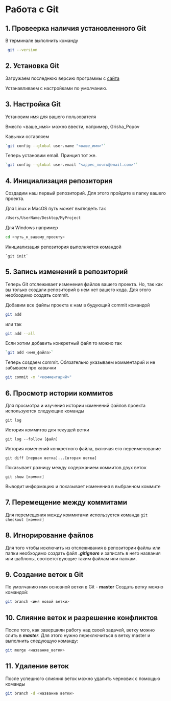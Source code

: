 # Работа с Git

## 1. Провеерка наличия установленного Git

В терминале выполнить команду 
```bash
 git --version 
 ```

## 2. Установка Git

Загружаем последнюю версию программы с [сайта](https://git-scm.com/downloads)

Устанавливаем с настройками по умолчанию.

## 3. Настройка Git

Установим имя для вашего пользователя

Вместо <ваше_имя> можно ввести, например, Grisha_Popov

Кавычки оставляем
```bash
`git config --global user.name "<ваше_имя>"`
```

Теперь установим email. Принцип тот же.
```bash
`git config --global user.email "<адрес_почты@email.com>"`
```

## 4. Инициализация репозитория

Создадим наш первый репозиторий. Для этого пройдите в папку вашего проекта.

Для Linux и MacOS путь может выглядеть так 
```bash 
/Users/UserName/Desktop/MyProject
```
Для Windows например 
```bash
cd <путь_к_вашему_проекту>
```
Инициализация репозитория выполняется командой
```
`git init`
```

## 5. Запись изменений в репозиторий

Теперь Git отслеживает изменения файлов вашего проекта. Но, так как вы только создали репозиторий в нем нет вашего кода. Для этого необходимо создать commit.

Добавим все файлы проекта к нам в будующий commit командой
```bash
git add
```
 или так
 ```bash
git add --all
```

Если хотим добавить конкретный файл то можно так
```bash
`git add <имя_файла>` 
```
Теперь создаем commit. Обязательно указываем комментарий и не забываем про кавычки 
```bash 
git commit -m "<комментарий>"
```

## 6. Просмотр истории коммитов

Для просмотра и изучения истории изменений файлов проекта используются следующие команды

 `git log`

История коммитов для текущей ветки

 `git log --follow [файл]`

История изменений конкретного файла, включая его переименование

`git diff [первая ветка]...[вторая ветка]`

Показывает разницу между содержанием коммитов двух веток

`git show [коммит]`

Выводит информацию и показывает изменения в выбранном коммите

## 7. Перемещение между коммитами

Для перемещения между коммитами используется команда `git checkout [коммит]`

## 8. Игнорирование файлов

Для того чтобы исключить из отслеживания в репозитории файлы или папки необходимо создать файл **_.gitignore_** и записать в него названия или шаблоны, соответствующие таким файлам или папкам.

## 9. Создание веток в Git

По умолчанию имя основной ветки в Git - **master**
Создать ветку можно командой:
```bash
git branch <имя новой ветки>
```
## 10. Слияние веток и разрешение конфликтов

После того, как завершили работу над своей задачей, ветку можно слить в **_master_**. Для этого нужно переключиться в ветку master и выполнить следующую команду:

```bash
git merge <название_ветки>
```
## 11. Удаление веток

После успешного слияния веток можно удалить черновик с помощью команды
```bash
git branch -d <название ветки>
```